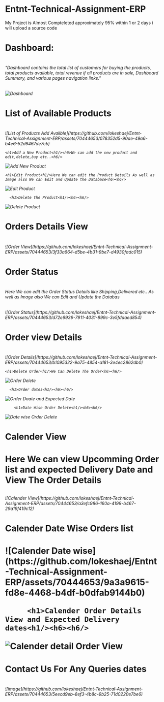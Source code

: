 # Entnt-Technical-Assignment-ERP
My Project is Almost Compteleted approximately 95% within 1 or 2 days i will upload  a source code
<h1>Dashboard:<h1/><h6>
"Dashboard contains the total list of customers for buying the products, total products available, total revenue if all products are in sale, Dashboard Summary, and various pages navigation links."<h6/>
  
![Dashboard](https://github.com/lokeshaej/Entnt-Technical-Assignment-ERP/assets/70444653/a0af22cd-01e4-4399-b19c-4e94dd31b9f9)

  <h1>List of Available Products<h1/><h6><h6/>
  ![List of Products Add Availble](https://github.com/lokeshaej/Entnt-Technical-Assignment-ERP/assets/70444653/078352d5-90ae-49a6-b4e6-52d6467de7cb)
 
    <h1>Add a New Product<h1/><h6>We can add the new product and edit,delete,buy etc..<h6/>
  ![Add New Product](https://github.com/lokeshaej/Entnt-Technical-Assignment-ERP/assets/70444653/001ab20b-3edf-4835-bc01-c7575a4b8f34)
   
    <h1>Edit Product<h1/>Here We can edit the Product Details As well as Image also We can Edit and Update the Database<h6><h6/>
  ![Edit Product](https://github.com/lokeshaej/Entnt-Technical-Assignment-ERP/assets/70444653/76362dca-5237-4604-8d51-4ad2e4ec227c)
    
      <h1>Delete the Product<h1/><h6><h6/>
  ![Delete Product](https://github.com/lokeshaej/Entnt-Technical-Assignment-ERP/assets/70444653/2de53ade-4135-432b-910c-a0dd266af534)
 
  
  <h1>Orders Details View<h1/><h6><h6/>
![Order View](https://github.com/lokeshaej/Entnt-Technical-Assignment-ERP/assets/70444653/3f33a664-d5be-4b31-9be7-d4930fadc015)
    
 <h1>Order Status<h1/><h6>Here We can edit the Order Status Details like Shipping,Delivered etc.. As well as Image also We can Edit and Update the Databas<h6/>
![Order Status](https://github.com/lokeshaej/Entnt-Technical-Assignment-ERP/assets/70444653/d72e9939-7911-4031-899c-3e5fdaaed854)
 
  <h1>Order view Details<h1/><h6><h6/>
![Order Details](https://github.com/lokeshaej/Entnt-Technical-Assignment-ERP/assets/70444653/b1095322-9a75-4854-a181-3e4ec2862db0)
  
    <h1>Delete Order<h1/>We Can Delete The Order<h6><h6/>
![Order Delete](https://github.com/lokeshaej/Entnt-Technical-Assignment-ERP/assets/70444653/1405704c-1d3d-4384-b93b-fd4ba03a9d5d)
   
      <h1>Order dates<h1/><h6><h6/>
![Order Daate and Expected Date](https://github.com/lokeshaej/Entnt-Technical-Assignment-ERP/assets/70444653/15898153-9b6e-4650-bab1-7d7f68a78fec)
       
        <h1>Date Wise Order Delete<h1/><h6><h6/>
![Date wise Order Delete](https://github.com/lokeshaej/Entnt-Technical-Assignment-ERP/assets/70444653/ba5683b0-09d2-4136-9a5f-e4514a0718c0)

        
  <h1>Calender View<h1/>Here We can view Upcomming Order list and expected Delivery Date and View The Order Details<h6><h6/>
![Calender View](https://github.com/lokeshaej/Entnt-Technical-Assignment-ERP/assets/70444653/a3efc986-160a-4199-b467-29a19f419c12)

 <h1>Calender Date Wise Orders list<h1>
![Calender Date wise](https://github.com/lokeshaej/Entnt-Technical-Assignment-ERP/assets/70444653/9a3a9615-fd8e-4468-b4df-b0dfab9144b0)
          
         <h1>Calender Order Details View and Expected Delivery dates<h1/><h6><h6/>
![Calender detail Order View](https://github.com/lokeshaej/Entnt-Technical-Assignment-ERP/assets/70444653/957b4c48-d78a-40ae-8428-0c045ecc6532)   
<h1>Contact Us For Any Queries dates<h1/><h6><h6/>
![image](https://github.com/lokeshaej/Entnt-Technical-Assignment-ERP/assets/70444653/5eecd9eb-8ef3-4b8c-9b25-71d0220e7be6)


